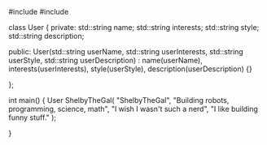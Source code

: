 #include <iostream>
#include <string>

class User {
private:
    std::string name;
    std::string interests;
    std::string style;
    std::string description;

public:
    User(std::string userName, std::string userInterests, std::string userStyle, std::string userDescription)
        : name(userName), interests(userInterests), style(userStyle), description(userDescription) {}


};

int main() {
    User ShelbyTheGal(
        "ShelbyTheGal",
        "Building robots, programming, science, math",
        "I wish I wasn't such a nerd",
        "I like building funny stuff."
    );

}
